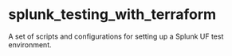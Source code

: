 # splunk_testing_with_terraform
A set of scripts and configurations for setting up a Splunk UF test environment.
